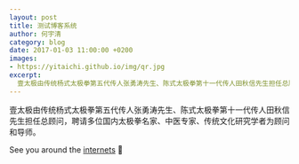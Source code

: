```yaml
---
layout: post
title: 测试博客系统
author: 何宇清
category: blog
date: 2017-01-03 11:00:00 +0200
images:
- https://yitaichi.github.io/img/qr.jpg
excerpt:
  壹太极由传统杨式太极拳第五代传人张勇涛先生、陈式太极拳第十一代传人田秋信先生担任总顾问，聘请多位国内太极拳名家、中医专家、传统文化研究学者为顾问和导师。[…]
---
```


壹太极由传统杨式太极拳第五代传人张勇涛先生、陈式太极拳第十一代传人田秋信先生担任总顾问，聘请多位国内太极拳名家、中医专家、传统文化研究学者为顾问和导师。

See you around the <a href="http://knowyourmeme.com/memes/internets">internets</a> 🙂
